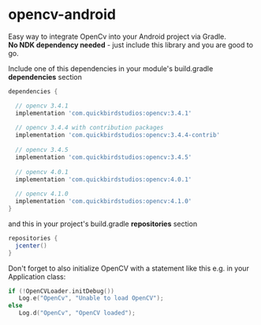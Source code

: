 # opencv-android
Easy way to integrate OpenCv into your Android project via Gradle.  
**No NDK dependency needed** - just include this library and you are good to go.  
  
  
Include one of this dependencies in your module's build.gradle **dependencies** section

```groovy
dependencies {

  // opencv 3.4.1
  implementation 'com.quickbirdstudios:opencv:3.4.1'
  
  // opencv 3.4.4 with contribution packages
  implementation 'com.quickbirdstudios:opencv:3.4.4-contrib'
  
  // opencv 3.4.5
  implementation 'com.quickbirdstudios:opencv:3.4.5'
 
  // opencv 4.0.1
  implementation 'com.quickbirdstudios:opencv:4.0.1'
  
  // opencv 4.1.0
  implementation 'com.quickbirdstudios:opencv:4.1.0'
}
```

and this in your project's build.gradle **repositories** section
```groovy
repositories {
  jcenter()
}
```

Don't forget to also initialize OpenCV with a statement like this e.g. in your Application class:
```kotlin
if (!OpenCVLoader.initDebug())
   Log.e("OpenCv", "Unable to load OpenCV");
else
   Log.d("OpenCv", "OpenCV loaded");
```

